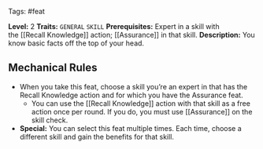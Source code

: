  Tags: #feat 

**Level:** 2
**Traits:** `GENERAL` `SKILL` 
**Prerequisites:** Expert in a skill with the [[Recall Knowledge]] action; [[Assurance]] in that skill.
**Description:** You know basic facts off the top of your head.
## Mechanical Rules

- When you take this feat, choose a skill you’re an expert in that has the Recall Knowledge action and for which you have the Assurance feat.
	- You can use the [[Recall Knowledge]] action with that skill as a free action once per round. If you do, you must use [[Assurance]] on the skill check.
- **Special:** You can select this feat multiple times. Each time, choose a different skill and gain the benefits for that skill.
